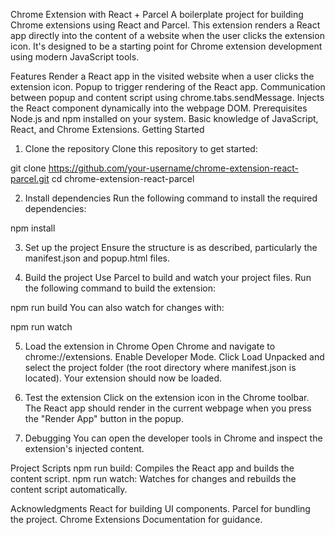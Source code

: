 Chrome Extension with React + Parcel
A boilerplate project for building Chrome extensions using React and Parcel. This extension renders a React app directly into the content of a website when the user clicks the extension icon. It's designed to be a starting point for Chrome extension development using modern JavaScript tools.


Features
Render a React app in the visited website when a user clicks the extension icon.
Popup to trigger rendering of the React app.
Communication between popup and content script using chrome.tabs.sendMessage.
Injects the React component dynamically into the webpage DOM.
Prerequisites
Node.js and npm installed on your system.
Basic knowledge of JavaScript, React, and Chrome Extensions.
Getting Started
1. Clone the repository
Clone this repository to get started:


git clone https://github.com/your-username/chrome-extension-react-parcel.git
cd chrome-extension-react-parcel

2. Install dependencies
Run the following command to install the required dependencies:


npm install


3. Set up the project
Ensure the structure is as described, particularly the manifest.json and popup.html files.

4. Build the project
Use Parcel to build and watch your project files. Run the following command to build the extension:


npm run build
You can also watch for changes with:


npm run watch

5. Load the extension in Chrome
Open Chrome and navigate to chrome://extensions.
Enable Developer Mode.
Click Load Unpacked and select the project folder (the root directory where manifest.json is located).
Your extension should now be loaded.

7. Test the extension
Click on the extension icon in the Chrome toolbar. The React app should render in the current webpage when you press the "Render App" button in the popup.

8. Debugging
You can open the developer tools in Chrome and inspect the extension's injected content.


Project Scripts
npm run build: Compiles the React app and builds the content script.
npm run watch: Watches for changes and rebuilds the content script automatically.

Acknowledgments
React for building UI components.
Parcel for bundling the project.
Chrome Extensions Documentation for guidance.
